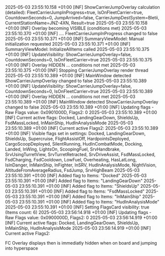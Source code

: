 ﻿2025-05-03 23:55:10.158 +01:00 [INF] ShowCarrierJumpOverlay calculation (detailed): FleetCarrierJumpInProgress=true, IsOnFleetCarrier=true, CountdownSeconds=0, JumpArrived=false, CarrierJumpDestSystem=Bletii, CurrentStationName=JNZ-4XN, Result=true
2025-05-03 23:55:10.158 +01:00 [INF] Overlay becoming VISIBLE (conditions met)
2025-05-03 23:55:10.370 +01:00 [INF] .... FleetCarrierJumpInProgress changed to false
2025-05-03 23:55:10.371 +01:00 [INF] SummaryViewModel: Manual initialization requested
2025-05-03 23:55:10.371 +01:00 [INF] SummaryViewModel: InitializeAllItems called
2025-05-03 23:55:10.375 +01:00 [INF] UpdateVisibility: ShowCarrierJumpOverlay=false, CountdownSeconds=0, IsOnFleetCarrier=true
2025-05-03 23:55:10.375 +01:00 [INF] Overlay HIDDEN ... conditions not met
2025-05-03 23:55:10.375 +01:00 [INF] Stopping CarrierJumpOverlay render thread
2025-05-03 23:55:10.389 +01:00 [INF] MainWindow detected ShowCarrierJumpOverlay changed to false
2025-05-03 23:55:10.389 +01:00 [INF] UpdateVisibility: ShowCarrierJumpOverlay=false, CountdownSeconds=0, IsOnFleetCarrier=true
2025-05-03 23:55:10.389 +01:00 [INF] Overlay HIDDEN ... conditions not met
2025-05-03 23:55:10.389 +01:00 [INF] MainWindow detected ShowCarrierJumpOverlay changed to false
2025-05-03 23:55:10.389 +01:00 [INF] Updating flags - Raw Flags value: 0x0901000D, Flags2: 0
2025-05-03 23:55:10.389 +01:00 [INF] Current active flags: Docked, LandingGearDown, ShieldsUp, FsdMassLocked, InMainShip, HudInAnalysisMode
2025-05-03 23:55:10.389 +01:00 [INF] Current active Flags2: 
2025-05-03 23:55:10.389 +01:00 [INF] Visible flags set in settings: Docked, LandingGearDown, ShieldsUp, Supercruise, FlightAssistOff, HardpointsDeployed, CargoScoopDeployed, SilentRunning, HudInCombatMode, Docking, Landed, InWing, LightsOn, ScoopingFuel, SrvHandbrake, SrvUsingTurretView, SrvTurretRetracted, SrvDriveAssist, FsdMassLocked, FsdCharging, FsdCooldown, LowFuel, Overheating, HasLatLong, IsInDanger, InMainShip, InFighter, InSRV, HudInAnalysisMode, NightVision, AltitudeFromAverageRadius, FsdJump, SrvHighBeam
2025-05-03 23:55:10.391 +01:00 [INF] Added flag to Items: "Docked"
2025-05-03 23:55:10.391 +01:00 [INF] Added flag to Items: "LandingGearDown"
2025-05-03 23:55:10.391 +01:00 [INF] Added flag to Items: "ShieldsUp"
2025-05-03 23:55:10.391 +01:00 [INF] Added flag to Items: "FsdMassLocked"
2025-05-03 23:55:10.391 +01:00 [INF] Added flag to Items: "InMainShip"
2025-05-03 23:55:10.391 +01:00 [INF] Added flag to Items: "HudInAnalysisMode"
2025-05-03 23:55:10.391 +01:00 [INF] Setting FlagsCard visibility: true (Items count: 6)
2025-05-03 23:56:14.918 +01:00 [INF] Updating flags - Raw Flags value: 0x0900000D, Flags2: 0
2025-05-03 23:56:14.919 +01:00 [INF] Current active flags: Docked, LandingGearDown, ShieldsUp, InMainShip, HudInAnalysisMode
2025-05-03 23:56:14.919 +01:00 [INF] Current active Flags2: 

FC Overlay displays then is immediatly hidden when on board and jumping into hyperspace
